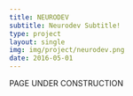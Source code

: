 ```yaml
---
title: NEURODEV
subtitle: Neurodev Subtitle!
type: project
layout: single
img: img/project/neurodev.png
date: 2016-05-01
---
```


PAGE UNDER CONSTRUCTION
